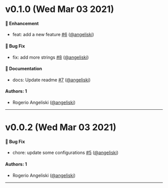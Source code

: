# v0.1.0 (Wed Mar 03 2021)

#### 🚀 Enhancement

- feat: add a new feature [#6](https://github.com/angeliski/go-auto-release/pull/6) ([@angeliski](https://github.com/angeliski))

#### 🐛 Bug Fix

- fix: add more strings [#8](https://github.com/angeliski/go-auto-release/pull/8) ([@angeliski](https://github.com/angeliski))

#### 📝 Documentation

- docs: Update readme [#7](https://github.com/angeliski/go-auto-release/pull/7) ([@angeliski](https://github.com/angeliski))

#### Authors: 1

- Rogerio Angeliski ([@angeliski](https://github.com/angeliski))

---

# v0.0.2 (Wed Mar 03 2021)

#### 🐛 Bug Fix

- chore: update some configurations [#5](https://github.com/angeliski/go-auto-release/pull/5) ([@angeliski](https://github.com/angeliski))

#### Authors: 1

- Rogerio Angeliski ([@angeliski](https://github.com/angeliski))

---


